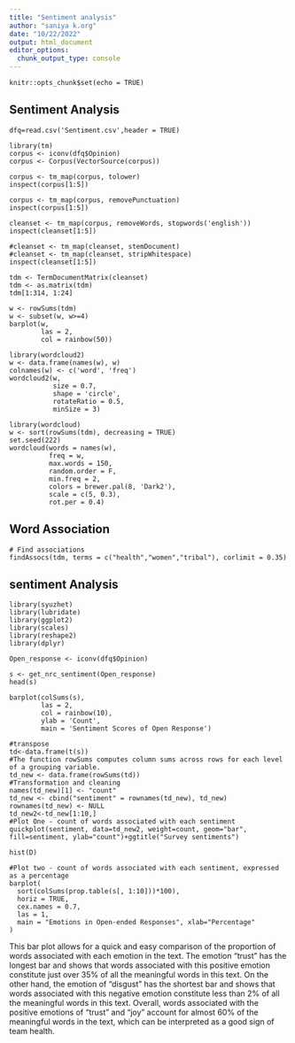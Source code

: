 ```yaml
---
title: "Sentiment analysis"
author: "saniya k.org"
date: "10/22/2022"
output: html_document
editor_options: 
  chunk_output_type: console
---
```


```{r setup, include=FALSE}
knitr::opts_chunk$set(echo = TRUE)
```

## Sentiment Analysis

```{r}
dfq=read.csv('Sentiment.csv',header = TRUE)
```

```{r}
library(tm)
corpus <- iconv(dfq$Opinion)
corpus <- Corpus(VectorSource(corpus))
```

```{r}
corpus <- tm_map(corpus, tolower)
inspect(corpus[1:5])
```
```{r}
corpus <- tm_map(corpus, removePunctuation)
inspect(corpus[1:5])
```

```{r}
cleanset <- tm_map(corpus, removeWords, stopwords('english'))
inspect(cleanset[1:5])
```

```{r}
#cleanset <- tm_map(cleanset, stemDocument)
#cleanset <- tm_map(cleanset, stripWhitespace)
inspect(cleanset[1:5])
```
```{r}
tdm <- TermDocumentMatrix(cleanset)
tdm <- as.matrix(tdm)
tdm[1:314, 1:24]
```

```{r}
w <- rowSums(tdm)
w <- subset(w, w>=4)
barplot(w,
        las = 2,
        col = rainbow(50))
```
```{r}
library(wordcloud2)
w <- data.frame(names(w), w)
colnames(w) <- c('word', 'freq')
wordcloud2(w,
           size = 0.7,
           shape = 'circle',
           rotateRatio = 0.5,
           minSize = 3)
```
```{r}
library(wordcloud)
w <- sort(rowSums(tdm), decreasing = TRUE)
set.seed(222)
wordcloud(words = names(w),
          freq = w,
          max.words = 150,
          random.order = F,
          min.freq = 2,
          colors = brewer.pal(8, 'Dark2'),
          scale = c(5, 0.3),
          rot.per = 0.4)
```

## Word Association

```{r}
# Find associations 
findAssocs(tdm, terms = c("health","women","tribal"), corlimit = 0.35)			

```

## sentiment Analysis


```{r}
library(syuzhet)
library(lubridate)
library(ggplot2)
library(scales)
library(reshape2)
library(dplyr)
```
```{r}
Open_response <- iconv(dfq$Opinion)

```

```{r}
s <- get_nrc_sentiment(Open_response)
head(s)
```
```{r}
barplot(colSums(s),
        las = 2,
        col = rainbow(10),
        ylab = 'Count',
        main = 'Sentiment Scores of Open Response')

```

```{r}
#transpose
td<-data.frame(t(s))
#The function rowSums computes column sums across rows for each level of a grouping variable.
td_new <- data.frame(rowSums(td))
#Transformation and cleaning
names(td_new)[1] <- "count"
td_new <- cbind("sentiment" = rownames(td_new), td_new)
rownames(td_new) <- NULL
td_new2<-td_new[1:10,]
#Plot One - count of words associated with each sentiment
quickplot(sentiment, data=td_new2, weight=count, geom="bar", fill=sentiment, ylab="count")+ggtitle("Survey sentiments")

```


```{r}
hist(D)

```
```{r}
#Plot two - count of words associated with each sentiment, expressed as a percentage
barplot(
  sort(colSums(prop.table(s[, 1:10]))*100), 
  horiz = TRUE, 
  cex.names = 0.7, 
  las = 1, 
  main = "Emotions in Open-ended Responses", xlab="Percentage"
)
```

This bar plot allows for a quick and easy comparison of the proportion of words associated with each emotion in the text. The emotion “trust” has the longest bar and shows that words associated with this positive emotion constitute just over 35% of all the meaningful words in this text. On the other hand, the emotion of “disgust” has the shortest bar and shows that words associated with this negative emotion constitute less than 2% of all the meaningful words in this text. Overall, words associated with the positive emotions of “trust” and “joy” account for almost 60% of the meaningful words in the text, which can be interpreted as a good sign of team health.
